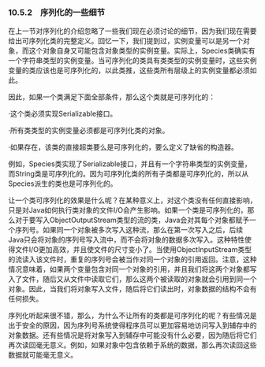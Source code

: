    

### 10.5.2　序列化的一些细节

在上一节对序列化的介绍忽略了一些我们现在必须讨论的细节，因为我们现在需要给出可序列化类的完整定义。回忆一下，我们提到过，实例变量可以是另一个对象，而这个对象自身又可能包含对象类型的实例变量。实际上，Species类确实有一个字符串类型的实例变量。当可序列化的类具有类类型的实例变量时，这些实例变量的类应该也是可序列化的，以此类推，这些类所有层级上的实例变量都必须如此。

因此，如果一个类满足下面全部条件，那么这个类就是可序列化的：

·这个类必须实现Serializable接口。

·所有类类型的实例变量必须都是可序列化类的对象。

·如果存在，该类的直接超类要么是可序列化的，要么定义了缺省的构造器。

例如，Species类实现了Serializable接口，并且有一个字符串类型的实例变量，而String类是可序列化的。因为可序列化类的所有子类都是可序列化的，所以从Species派生的类也是可序列化的。

让一个类可序列化的效果是什么呢？在某种意义上，对这个类没有任何直接影响，只是对Java如何执行类对象的文件I/O会产生影响。如果一个类是可序列化的，那么对于要写入ObjectOutputStream类型的流的类，Java会对其每个对象都赋予一个序列号。如果同一个对象被多次写入这种流，那么在第一次写入之后，后续Java只会将对象的序列号写入流中，而不会将对象的数据多次写入。这种特性使得文件I/O更加高效，并且使文件的尺寸变小了。当使用ObjectInputStream类型的流读入该文件时，重复的序列号会被当作对同一个对象的引用返回。注意，这种情况意味着，如果两个变量包含对同一个对象的引用，并且我们将这两个对象都写入了文件，随后又从文件中读取它们，那么这两个被读取的对象就会引用到同一个对象。因此，当我们将对象写入文件，随后将它们读出时，对象数据的结构不会有任何损失。

序列化听起来很不错，那么，为什么不让所有的类都是可序列化的呢？有些情况是出于安全的原因，因为序列号系统使得程序员可以更加容易地访问写入到辅存中的对象数据。还有些情况是将对象写入到辅存中可能没有什么必要，因为随后将它们再次读回毫无意义。例如，如果对象中包含依赖于系统的数据，那么再次读回这些数据就可能毫无意义。